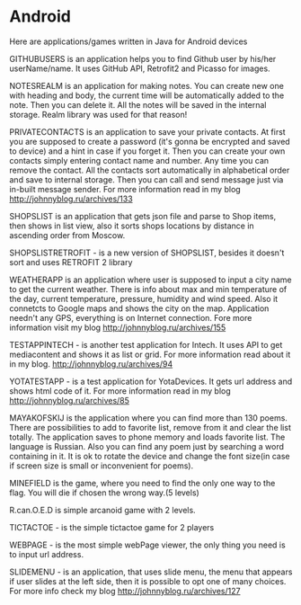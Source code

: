 # Android
Here are applications/games written in Java for Android devices

GITHUBUSERS is an application helps you to find Github user by his/her userName/name. It uses GitHub API, Retrofit2 and Picasso for images.

NOTESREALM is an application for making notes. You can create new one with heading and body, the current time will be automatically added to the note. Then you can delete it. All the notes will be saved in the internal storage. Realm library was used for that reason!

PRIVATECONTACTS is an application to save your private contacts. At first you are supposed to create a password (it's gonna be encrypted and saved to device) and a hint in case if you forget it. Then you can create your own contacts simply entering contact name and number. Any time you can remove the contact. All the contacts sort automatically in alphabetical order and save to internal storage. Then you can call and send message just via in-built message sender. 
For more information read in my blog http://johnnyblog.ru/archives/133

SHOPSLIST is an application that gets json file and parse to Shop items, then shows in list view, also it sorts shops locations by distance in ascending order from Moscow.

SHOPSLISTRETROFIT - is a new version of SHOPSLIST, besides it doesn't sort and uses RETROFIT 2 library

WEATHERAPP is an application where user is supposed to input a city name to get the current weather. There is info about max and min temperature of the day, current temperature, pressure, humidity and wind speed. Also it connetcts to Google maps and shows the city on the map. Application needn't any GPS, everything is on Internet connection. 
Fore more information visit my blog http://johnnyblog.ru/archives/155

TESTAPPINTECH - is another test application for Intech. It uses API to get mediacontent and shows it as list or grid. For more information read about it in my blog. http://johnnyblog.ru/archives/94

YOTATESTAPP - is a test application for YotaDevices. It gets url address and shows html code of it. For more information read in my blog http://johnnyblog.ru/archives/85

MAYAKOFSKIJ is the application where you can find more than 130 poems. There are possibilities to add to favorite list, remove from it and clear the list totally. The application saves to phone memory and loads favorite list. The language is Russian. Also you can find any poem just by searching a word containing in it. It is ok to rotate the device and change the font size(in case if screen size is small or inconvenient for poems).

MINEFIELD is the game, where you need to find the only one way to the flag. You will die if chosen the wrong way.(5 levels)

R.can.O.E.D is simple arcanoid game with 2 levels.

TICTACTOE - is the simple tictactoe game for 2 players

WEBPAGE - is the most simple webPage viewer, the only thing you need is to input url address.

SLIDEMENU - is an application, that uses slide menu, the menu that appears if user slides at the left side, then it is possible to opt one of many choices. For more info check my blog http://johnnyblog.ru/archives/127
